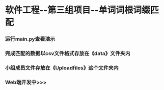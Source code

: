 # 软件工程--第三组项目--单词词根词缀匹配
### 运行main.py查看演示
### 完成匹配的数据以csv文件格式存放在《data》文件夹内
### 小组成员文件存放在《Uploadfiles》这个文件夹内
### Web端开发中>>>
